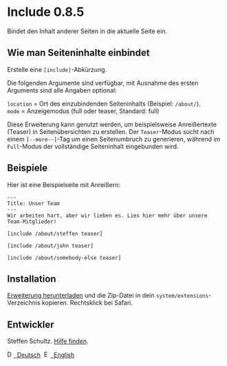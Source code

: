 Include 0.8.5
=============
Bindet den Inhalt anderer Seiten in die aktuelle Seite ein. 

## Wie man Seiteninhalte einbindet

Erstelle eine `[include]`-Abkürzung. 

Die folgenden Argumente sind verfügbar, mit Ausnahme des ersten Arguments sind alle Angaben optional:

`location` = Ort des einzubindenden Seiteninhalts (Beispiel: `/about/`).  
`mode` = Anzeigemodus (full oder teaser, Standard: full)

Diese Erweiterung kann genutzt werden, um beispielsweise Anreißertexte (Teaser) in Seitenübersichten zu erstellen. Der `Teaser`-Modus sucht nach einem `[--more--]`-Tag um einen Seitenumbruch zu generieren, während im `Full`-Modus der vollständige Seiteninhalt eingebunden wird. 

## Beispiele

Hier ist eine Beispielseite mit Anreißern: 

```
---
Title: Unser Team
---
Wir arbeiten hart, aber wir lieben es. Lies hier mehr über unsere Team-Mitglieder! 

[include /about/steffen teaser]

[include /about/john teaser]

[include /about/somebody-else teaser]
```

## Installation

[Erweiterung herunterladen](https://github.com/datenstrom/yellow-extensions/raw/master/zip/include.zip) und die Zip-Datei in dein `system/extensions`-Verzeichnis kopieren. Rechtsklick bei Safari.

## Entwickler

Steffen Schultz. [Hilfe finden](https://github.com/schulle4u/yellow-extensions-schulle4u/issues).

<p>
<a href="README-de.md"><img src="https://raw.githubusercontent.com/datenstrom/yellow-extensions/master/source/help/language-de.png" width="15" height="15" alt="Deutsch">&nbsp; Deutsch</a>&nbsp;
<a href="README.md"><img src="https://raw.githubusercontent.com/datenstrom/yellow-extensions/master/source/help/language-en.png" width="15" height="15" alt="English">&nbsp; English</a>&nbsp;
</p>
